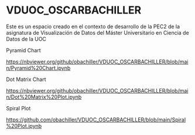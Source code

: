 # VDUOC_OSCARBACHILLER
Este es un espacio creado en el contexto de desarrollo de la PEC2 de la asignatura de Visualización de Datos del Máster Universitario en Ciencia de Datos de la UOC


Pyramid Chart

https://nbviewer.org/github/obachiller/VDUOC_OSCARBACHILLER/blob/main/Pyramid%20Chart.ipynb

Dot Matrix Chart

https://nbviewer.org/github/obachiller/VDUOC_OSCARBACHILLER/blob/main/Dot%20Matrix%20Plot.ipynb

Spiral Plot

https://github.com/obachiller/VDUOC_OSCARBACHILLER/blob/main/Spiral%20Plot.ipynb


